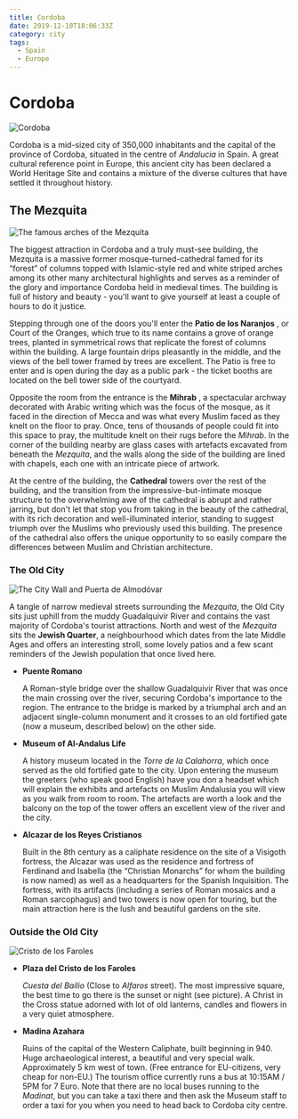 ```yaml
---
title: Cordoba
date: 2019-12-10T18:06:33Z
category: city
tags:
  - Spain
  - Europe
---
```


# Cordoba <WishWidget country="ES" city="Cordoba" picture="https://images.unsplash.com/photo-1560331447-8c1f7f726c95?ixlib=rb-1.2.1&ixid=eyJhcHBfaWQiOjEyMDd9&auto=format&fit=crop&w=1050&q=80"></WishWidget>

![Cordoba](https://images.unsplash.com/photo-1560331447-8c1f7f726c95?ixlib=rb-1.2.1&ixid=eyJhcHBfaWQiOjEyMDd9&auto=format&fit=crop&w=1050&q=80)

Cordoba is a mid-sized city of 350,000 inhabitants and the capital of the province of Cordoba, situated in the centre of *Andalucia* in Spain. A great cultural reference point in Europe, this ancient city has been declared a World Heritage Site and contains a mixture of the diverse cultures that have settled it throughout history.

## The Mezquita
<WishWidget country="ES" city="Cordoba" activity="The Mezquita" label="true"></WishWidget>

![The famous arches of the Mezquita](https://images.unsplash.com/photo-1572127803552-213cabfeefe6?ixlib=rb-1.2.1&auto=format&fit=crop&w=500&q=60)

The biggest attraction in Cordoba and a truly must-see building, the Mezquita is a massive former mosque-turned-cathedral famed for its “forest” of columns topped with Islamic-style red and white striped arches among its other many architectural highlights and serves as a reminder of the glory and importance Cordoba held in medieval times. The building is full of history and beauty - you'll want to give yourself at least a couple of hours to do it justice.

Stepping through one of the doors you'll enter the **Patio de los Naranjos** <WishWidget country="ES" city="Cordoba" activity="Patio de los Naranjos"></WishWidget>, or Court of the Oranges, which true to its name contains a grove of orange trees, planted in symmetrical rows that replicate the forest of columns within the building. A large fountain drips pleasantly in the middle, and the views of the bell tower framed by trees are excellent. The Patio is free to enter and is open during the day as a public park - the ticket booths are located on the bell tower side of the courtyard.

Opposite the room from the entrance is the **Mihrab** <WishWidget country="ES" city="Cordoba" activity="Mihrab"></WishWidget>, a spectacular archway decorated with Arabic writing which was the focus of the mosque, as it faced in the direction of Mecca and was what every Muslim faced as they knelt on the floor to pray. Once, tens of thousands of people could fit into this space to pray, the multitude knelt on their rugs before the _Mihrab_. In the corner of the building nearby are glass cases with artefacts excavated from beneath the _Mezquita_, and the walls along the side of the building are lined with chapels, each one with an intricate piece of artwork.

At the centre of the building, the **Cathedral** <WishWidget country="ES" city="Cordoba" activity="Cathedral"></WishWidget> towers over the rest of the building, and the transition from the impressive-but-intimate mosque structure to the overwhelming awe of the cathedral is abrupt and rather jarring, but don't let that stop you from taking in the beauty of the cathedral, with its rich decoration and well-illuminated interior, standing to suggest triumph over the Muslims who previously used this building. The presence of the cathedral also offers the unique opportunity to so easily compare the differences between Muslim and Christian architecture.

### The Old City
<WishWidget country="ES" city="Cordoba" activity="The Old City" label="true"></WishWidget>

![The City Wall and Puerta de Almodóvar](https://wikitravel.org/upload/shared//thumb/8/8d/Citywall_cordoba.jpg/350px-Citywall_cordoba.jpg)

A tangle of narrow medieval streets surrounding the _Mezquita_, the Old City sits just uphill from the muddy Guadalquivir River and contains the vast majority of Cordoba's tourist attractions. North and west of the _Mezquita_ sits the **Jewish Quarter**, a neighbourhood which dates from the late Middle Ages and offers an interesting stroll, some lovely patios and a few scant reminders of the Jewish population that once lived here.

- **Puente Romano** <WishWidget country="ES" city="Cordoba" activity="Puente Romano" label="true"></WishWidget>

	A Roman-style bridge over the shallow Guadalquivir River that was once the main crossing over the river, securing Cordoba's importance to the region. The entrance to the bridge is marked by a triumphal arch and an adjacent single-column monument and it crosses to an old fortified gate (now a museum, described below) on the other side.

- **Museum of Al-Andalus Life** <WishWidget country="ES" city="Cordoba" activity="Museum of Al-Andalus Life"></WishWidget>

  A history museum located in the _Torre de la Calahorra_, which once served as the old fortified gate to the city. Upon entering the museum the greeters (who speak good English) have you don a headset which will explain the exhibits and artefacts on Muslim Andalusia you will view as you walk from room to room. The artefacts are worth a look and the balcony on the top of the tower offers an excellent view of the river and the city.

- **Alcazar de los Reyes Cristianos** <WishWidget country="ES" city="Cordoba" activity="Alcazar de los Reyes Cristianos"></WishWidget>

	Built in the 8th century as a caliphate residence on the site of a Visigoth fortress, the Alcazar was used as the residence and fortress of Ferdinand and Isabella (the “Christian Monarchs” for whom the building is now named) as well as a headquarters for the Spanish Inquisition. The fortress, with its artifacts (including a series of Roman mosaics and a Roman sarcophagus) and two towers is now open for touring, but the main attraction here is the lush and beautiful gardens on the site.

### Outside the Old City

![Cristo de los Faroles](https://wikitravel.org/upload/en/thumb/7/7b/Faroles.jpg/200px-Faroles.jpg)

- **Plaza del Cristo de los Faroles** <WishWidget country="ES" city="Cordoba" activity="Cristo de los faroles"></WishWidget>

	_Cuesta del Bailio_ (Close to _Alfaros_ street). The most impressive square, the best time to go there is the sunset or night (see picture). A Christ in the Cross statue adorned with lot of old lanterns, candles and flowers in a very quiet atmosphere.

- **Madina Azahara** <WishWidget country="ES" city="Cordoba" activity="Medina Azahara"></WishWidget>

  Ruins of the capital of the Western Caliphate, built beginning in 940. Huge archaeological interest, a beautiful and very special walk. Approximately 5 km west of town. (Free entrance for EU-citizens, very cheap for non-EU.) The tourism office currently runs a bus at 10:15AM / 5PM for 7 Euro. Note that there are no local buses running to the _Madinat_, but you can take a taxi there and then ask the Museum staff to order a taxi for you when you need to head back to Cordoba city centre.
